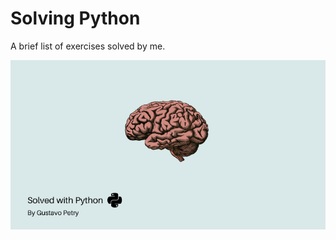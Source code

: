 # Solving Python
A brief list of exercises solved by me.


![template](https://github.com/GustavoPetry/Problem-Solving/blob/master/TEMPLATE.png)
